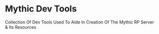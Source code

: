 # Mythic Dev Tools
Collection Of Dev Tools Used To Aide In Creation Of The Mythic RP Server & Its Resources